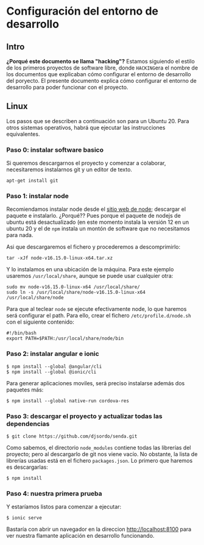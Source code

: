 # Configuración del entorno de desarrollo

## Intro
**¿Porqué este documento se llama "hacking"?** Estamos siguiendo el estilo de los primeros proyectos de software libre, donde `HACKING`era el nombre de los documentos que explicaban cómo configurar el entorno de desarrollo del poryecto. 
El presente documento explica cómo configurar el entorno de desarrollo para poder funcionar con el proyecto. 

## Linux

Los pasos que se describen a continuación son para un Ubuntu 20. Para otros sistemas operativos, habrá que ejecutar las instrucciones equivalentes. 

### Paso 0: instalar software basico

Si queremos descargarnos el proyecto y comenzar a colaborar, necesitaremos
instalarnos git y un editor de texto.

    apt-get install git  
    
### Paso 1: instalar node

Recomiendamos instalar node desde el [sitio web de node](https://nodejs.org/); 
descargar el paquete e instalarlo. ¿Porqué?? Pues porque el paquete de nodejs 
de ubuntu está desactualizado (en este momento instala la versión 12 en un 
ubuntu 20 y el de `npm` instala un montón de software que no necesitamos 
para nada. 

Asi que descargaremos el fichero y procederemos a descomprimirlo: 

    tar -xJf node-v16.15.0-linux-x64.tar.xz

Y lo instalamos en una ubicación de la máquina. Para este ejemplo usaremos 
`/usr/local/share`, aunque se puede usar cualquier otra: 

    sudo mv node-v16.15.0-linux-x64 /usr/local/share/
    sudo ln -s /usr/local/share/node-v16.15.0-linux-x64 /usr/local/share/node
    
Para que al teclear `node` se ejecute efectivamente node, lo que haremos 
será configurar el path. Para ello, crear el fichero `/etc/profile.d/node.sh`
con el siguiente contenido: 

    #!/bin/bash
    export PATH=$PATH:/usr/local/share/node/bin 

### Paso 2: instalar angular e ionic

    $ npm install --global @angular/cli 
    $ npm install --global @ionic/cli

Para generar aplicaciones moviles, será preciso instalarse además dos paquetes 
más: 

    $ npm install --global native-run cordova-res


### Paso 3: descargar el proyecto y actualizar todas las dependencias

    $ git clone https://github.com/djsordo/senda.git

Como sabemos, el directorio `node_modules` contiene todas las librerías 
del proyecto; pero al descargarlo de git nos viene vacío. No obstante, la
lista de librerías usadas está en el fichero `packages.json`. Lo primero 
que haremos es descargarlas: 

    $ npm install

### Paso 4: nuestra primera prueba

Y estaríamos listos para comenzar a ejecutar: 

    $ ionic serve 

Bastaría con abrir un navegador en la direccion [http://localhost:8100](http://localhost:8100) para ver nuestra flamante aplicación en desarrollo funcionando. 



